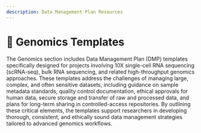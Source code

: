 ```yaml
---
description: Data Management Plan Resources
---
```


# 🔴 Genomics Templates

The Genomics section includes Data Management Plan (DMP) templates specifically designed for projects involving 10X single-cell RNA sequencing (scRNA-seq), bulk RNA sequencing, and related high-throughput genomics approaches. These templates address the challenges of managing large, complex, and often sensitive datasets, including guidance on sample metadata standards, quality control documentation, ethical approvals for human data, secure storage and transfer of raw and processed data, and plans for long-term sharing in controlled-access repositories. By outlining these critical elements, the templates support researchers in developing thorough, consistent, and ethically sound data management strategies tailored to advanced genomics workflows.
